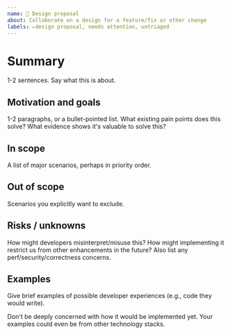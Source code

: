 ```yaml
---
name: 🤔 Design proposal
about: Collaborate on a design for a feature/fix or other change
labels: ✏️design proposal, needs attention, untriaged
---
```


<!--
This template is useful to build consensus about whether work should be done, and if so, the high-level shape of how it should be approached. Use this before fixating on a particular implementation.
-->

# Summary

1-2 sentences. Say what this is about.

## Motivation and goals

1-2 paragraphs, or a bullet-pointed list. What existing pain points does this solve? What evidence shows it's valuable to solve this?

## In scope

A list of major scenarios, perhaps in priority order.

## Out of scope

Scenarios you explicitly want to exclude.

## Risks / unknowns

How might developers misinterpret/misuse this? How might implementing it restrict us from other enhancements in the future? Also list any perf/security/correctness concerns.

## Examples

Give brief examples of possible developer experiences (e.g., code they would write).

Don't be deeply concerned with how it would be implemented yet. Your examples could even be from other technology stacks.

<!--
# Detailed design
It's often best not to fill this out until you get basic consensus about the above. When you do, consider adding an implementation proposal with the following headings:
Detailed design
Drawbacks
Considered alternatives
Open questions
References
If there's one clear design you have consensus on, you could do that directly in a PR.
-->